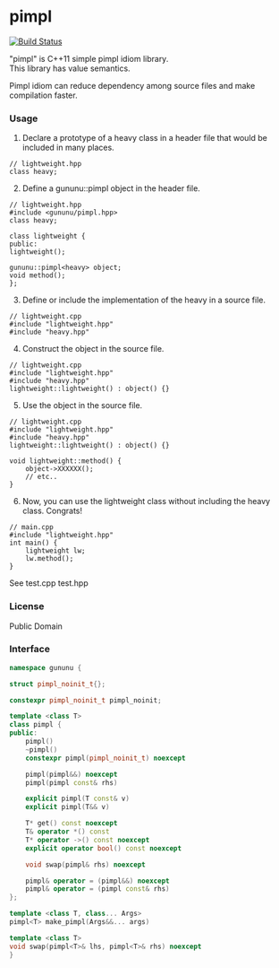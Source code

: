 pimpl
=====
[![Build Status](https://travis-ci.org/gununu/pimpl.svg)](https://travis-ci.org/gununu/pimpl)

"pimpl" is C++11 simple pimpl idiom library.  
This library has value semantics.

Pimpl idiom can reduce dependency among source files and make compilation faster.

### Usage
1. Declare a prototype of a heavy class in a header file that would be included in many places.
```
// lightweight.hpp
class heavy;
```

2. Define a gununu::pimpl<heavy> object in the header file.
```
// lightweight.hpp
#include <gununu/pimpl.hpp>
class heavy;

class lightweight {
public:
lightweight();

gununu::pimpl<heavy> object;
void method();
};
```

3. Define or include the implementation of the heavy in a source file.
```
// lightweight.cpp
#include "lightweight.hpp"
#include "heavy.hpp"
```

4. Construct the object in the source file.
```
// lightweight.cpp
#include "lightweight.hpp"
#include "heavy.hpp"
lightweight::lightweight() : object() {}
```

5. Use the object in the source file.
```
// lightweight.cpp
#include "lightweight.hpp"
#include "heavy.hpp"
lightweight::lightweight() : object() {}

void lightweight::method() {
    object->XXXXXX();
    // etc..
}

```

6. Now, you can use the lightweight class without including the heavy class. Congrats!
```
// main.cpp
#include "lightweight.hpp"
int main() {
    lightweight lw;
    lw.method();
}
```

See test.cpp test.hpp

### License
Public Domain

### Interface
```c++
namespace gununu {

struct pimpl_noinit_t{};

constexpr pimpl_noinit_t pimpl_noinit;

template <class T>
class pimpl {
public:
    pimpl()
    ~pimpl()
    constexpr pimpl(pimpl_noinit_t) noexcept

    pimpl(pimpl&&) noexcept
    pimpl(pimpl const& rhs)

    explicit pimpl(T const& v)
    explicit pimpl(T&& v)

    T* get() const noexcept
    T& operator *() const
    T* operator ->() const noexcept
    explicit operator bool() const noexcept

    void swap(pimpl& rhs) noexcept

    pimpl& operator = (pimpl&&) noexcept
    pimpl& operator = (pimpl const& rhs)
};

template <class T, class... Args>
pimpl<T> make_pimpl(Args&&... args)

template <class T>
void swap(pimpl<T>& lhs, pimpl<T>& rhs) noexcept
}
```
